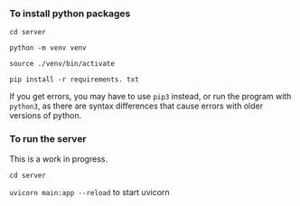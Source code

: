 ### To install python packages 
`cd server`

`python -m venv venv`

`source ./venv/bin/activate`

`pip install -r requirements. txt`

If you get errors, you may have to use `pip3` instead, or run the program with `python3`,
as there are syntax differences that cause errors with older versions of python.

### To run the server 
This is a work in progress.

`cd server`

`uvicorn main:app --reload` to start uvicorn